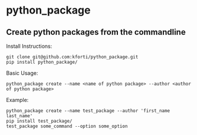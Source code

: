 # python_package
## Create python packages from the commandline

Install Instructions:
```commandline
git clone git@github.com:kforti/python_package.git
pip install python_package/

```

Basic Usage:
```commandline
python_package create --name <name of python package> --author <author of python package>
```

Example:
```commandline
python_package create --name test_package --author 'first_name last_name'
pip install test_package/
test_package some_command --option some_option
```
